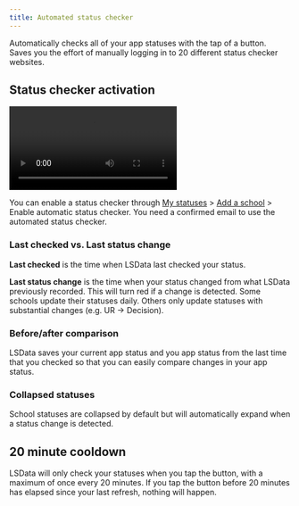 ```yaml
---
title: Automated status checker
---
```


Automatically checks all of your app statuses with the tap of a button. Saves you the effort of manually logging in to 20 different status checker websites.

## Status checker activation

<video controls className="border--round box-shadow-wide">
<source src="/videos/activate-status-checker.mp4" type="video/mp4"></source>
</video>

You can enable a status checker through [My statuses](https://www.lawschooldata.org/statuses) > [Add a school](https://www.lawschooldata.org/statuses/new) > Enable automatic status checker. You need a confirmed email to use the automated status checker.

### Last checked vs. Last status change

**Last checked** is the time when LSData last checked your status.

**Last status change** is the time when your status changed from what LSData previously recorded. This will turn red if a change is detected. Some schools update their statuses daily. Others only update statuses with substantial changes (e.g. UR -> Decision).

### Before/after comparison

LSData saves your current app status and you app status from the last time that you checked so that you can easily compare changes in your app status.

### Collapsed statuses

School statuses are collapsed by default but will automatically expand when a status change is detected.

## 20 minute cooldown

LSData will only check your statuses when you tap the button, with a maximum of once every 20 minutes. If you tap the button before 20 minutes has elapsed since your last refresh, nothing will happen.

